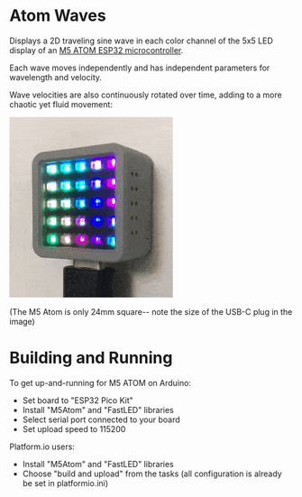 # Atom Waves

Displays a 2D traveling sine wave in each color channel of the 5x5 LED display of an [M5 ATOM ESP32 microcontroller](https://m5stack.com/collections/m5-atom).

Each wave moves independently and has independent parameters for wavelength and velocity.

Wave velocities are also continuously rotated over time, adding to a more chaotic yet fluid movement:

![Waves Animation](docs/m5-atom-waves-anim.gif)

(The M5 Atom is only 24mm square-- note the size of the USB-C plug in the image)

# Building and Running

To get up-and-running for M5 ATOM on Arduino:
- Set board to "ESP32 Pico Kit"
- Install "M5Atom" and "FastLED" libraries
- Select serial port connected to your board
- Set upload speed to 115200

Platform.io users:
- Install "M5Atom" and "FastLED" libraries
- Choose "build and upload" from the tasks (all configuration is already be set in platformio.ini)
